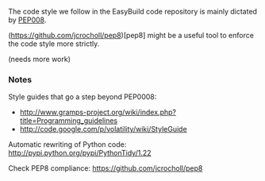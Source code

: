 The code style we follow in the EasyBuild code repository is mainly dictated by [PEP008](http://www.python.org/dev/peps/pep-0008/).

(https://github.com/jcrocholl/pep8)[pep8] might be a useful tool to enforce the code style more strictly.

(needs more work)

### Notes

Style guides that go a step beyond PEP0008:
 * http://www.gramps-project.org/wiki/index.php?title=Programming_guidelines
 * http://code.google.com/p/volatility/wiki/StyleGuide

Automatic rewriting of Python code: http://pypi.python.org/pypi/PythonTidy/1.22

Check PEP8 compliance: https://github.com/jcrocholl/pep8